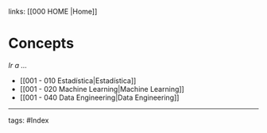 links: [[000  HOME |Home]] 

# Concepts
*Ir a ...*
- [[001 - 010 Estadística|Estadística]]
- [[001 - 020 Machine Learning|Machine Learning]]
- [[001 - 040 Data Engineering|Data Engineering]]




---
tags:
	#Index